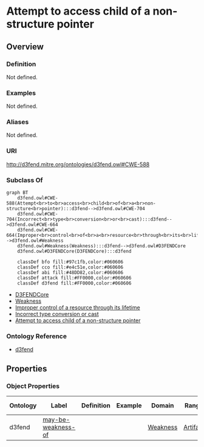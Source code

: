 # Attempt to access child of a non-structure pointer

## Overview

### Definition
Not defined.

### Examples
Not defined.

### Aliases
Not defined.

### URI
http://d3fend.mitre.org/ontologies/d3fend.owl#CWE-588

### Subclass Of
```mermaid
graph BT
    d3fend.owl#CWE-588(Attempt<br>to<br>access<br>child<br>of<br>a<br>non-structure<br>pointer):::d3fend-->d3fend.owl#CWE-704
    d3fend.owl#CWE-704(Incorrect<br>type<br>conversion<br>or<br>cast):::d3fend-->d3fend.owl#CWE-664
    d3fend.owl#CWE-664(Improper<br>control<br>of<br>a<br>resource<br>through<br>its<br>lifetime):::d3fend-->d3fend.owl#Weakness
    d3fend.owl#Weakness(Weakness):::d3fend-->d3fend.owl#D3FENDCore
    d3fend.owl#D3FENDCore(D3FENDCore):::d3fend
    
    classDef bfo fill:#97c1fb,color:#060606
    classDef cco fill:#e4c51e,color:#060606
    classDef abi fill:#48DD82,color:#060606
    classDef attack fill:#FF0000,color:#060606
    classDef d3fend fill:#FF0000,color:#060606
```

- [D3FENDCore](/docs/ontology/reference/model/D3FENDCore/D3FENDCore.md)
- [Weakness](/docs/ontology/reference/model/D3FENDCore/Weakness/Weakness.md)
- [Improper control of a resource through its lifetime](/docs/ontology/reference/model/D3FENDCore/Weakness/Improper%20control%20of%20a%20resource%20through%20its%20lifetime/Improper%20control%20of%20a%20resource%20through%20its%20lifetime.md)
- [Incorrect type conversion or cast](/docs/ontology/reference/model/D3FENDCore/Weakness/Improper%20control%20of%20a%20resource%20through%20its%20lifetime/Incorrect%20type%20conversion%20or%20cast/Incorrect%20type%20conversion%20or%20cast.md)
- [Attempt to access child of a non-structure pointer](/docs/ontology/reference/model/D3FENDCore/Weakness/Improper%20control%20of%20a%20resource%20through%20its%20lifetime/Incorrect%20type%20conversion%20or%20cast/Attempt%20to%20access%20child%20of%20a%20non-structure%20pointer/Attempt%20to%20access%20child%20of%20a%20non-structure%20pointer.md)


### Ontology Reference
- [d3fend](http://d3fend.mitre.org/ontologies/d3fend.owl#)

## Properties
### Object Properties
| Ontology | Label | Definition | Example | Domain | Range | Inverse Of |
|----------|-------|------------|---------|--------|-------|------------|
| d3fend | [may-be-weakness-of](http://d3fend.mitre.org/ontologies/d3fend.owl#may-be-weakness-of) |  |  | [Weakness](/docs/ontology/reference/model/D3FENDCore/Weakness/Weakness.md) | [Artifact](/docs/ontology/reference/model/D3FENDCore/Artifact/Artifact.md) | [may-have-weakness](http://d3fend.mitre.org/ontologies/d3fend.owl#may-have-weakness) |

